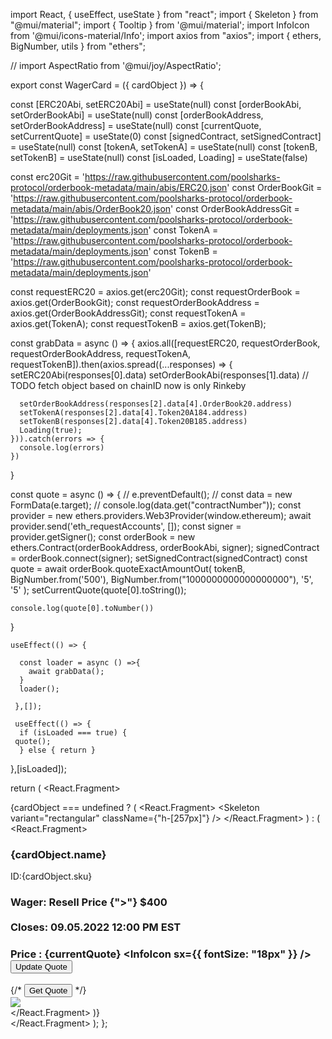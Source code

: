 import React, { useEffect, useState } from "react";
import { Skeleton } from "@mui/material";
import { Tooltip } from '@mui/material';
import InfoIcon from '@mui/icons-material/Info';
import axios from "axios";
import { ethers, BigNumber, utils } from "ethers";

// import AspectRatio from '@mui/joy/AspectRatio';

export const WagerCard = ({ cardObject }) => {


  const [ERC20Abi, setERC20Abi] = useState(null)
  const [orderBookAbi, setOrderBookAbi] = useState(null)
  const [orderBookAddress, setOrderBookAddress] = useState(null)
  const [currentQuote, setCurrentQuote] = useState(0)
  const [signedContract, setSignedContract] = useState(null)
  const [tokenA, setTokenA] = useState(null)
  const [tokenB, setTokenB] = useState(null)
  const [isLoaded, Loading] = useState(false)

  const erc20Git = 'https://raw.githubusercontent.com/poolsharks-protocol/orderbook-metadata/main/abis/ERC20.json'
  const OrderBookGit = 'https://raw.githubusercontent.com/poolsharks-protocol/orderbook-metadata/main/abis/OrderBook20.json'
  const OrderBookAddressGit = 'https://raw.githubusercontent.com/poolsharks-protocol/orderbook-metadata/main/deployments.json'
  const TokenA = 'https://raw.githubusercontent.com/poolsharks-protocol/orderbook-metadata/main/deployments.json'
  const TokenB = 'https://raw.githubusercontent.com/poolsharks-protocol/orderbook-metadata/main/deployments.json'

  const requestERC20 = axios.get(erc20Git);
  const requestOrderBook = axios.get(OrderBookGit);
  const requestOrderBookAddress = axios.get(OrderBookAddressGit);
  const requestTokenA = axios.get(TokenA);
  const requestTokenB = axios.get(TokenB);

  const grabData = async () => {
    axios.all([requestERC20, requestOrderBook, requestOrderBookAddress, requestTokenA, requestTokenB]).then(axios.spread((...responses) => {
      setERC20Abi(responses[0].data)
      setOrderBookAbi(responses[1].data)
      // TODO fetch object based on chainID now is only Rinkeby

      setOrderBookAddress(responses[2].data[4].OrderBook20.address)
      setTokenA(responses[2].data[4].Token20A184.address)
      setTokenB(responses[2].data[4].Token20B185.address)
      Loading(true);
    })).catch(errors => {
      console.log(errors)
    })
  }


  const quote = async () => {
    // e.preventDefault();
    // const data = new FormData(e.target);
    // console.log(data.get("contractNumber"));
    const provider = new ethers.providers.Web3Provider(window.ethereum);
    await provider.send('eth_requestAccounts', []);
    const signer = provider.getSigner();
    const orderBook = new ethers.Contract(orderBookAddress, orderBookAbi, signer);
    signedContract = orderBook.connect(signer);
    setSignedContract(signedContract)
    const quote = await orderBook.quoteExactAmountOut(
      tokenB,
      BigNumber.from('500'),
      BigNumber.from("1000000000000000000"),
     '5',
     '5'
    );
    setCurrentQuote(quote[0].toString());

    
    console.log(quote[0].toNumber())
  }


    useEffect(() => {
     
      const loader = async () =>{
        await grabData();
      }
      loader();
      
     },[]);
    
     useEffect(() => {
      if (isLoaded === true) {
     quote();
      } else { return }
   },[isLoaded]);
  


  return (
    <React.Fragment>
      <div className="w-[2/3] p-5 ">
        {cardObject === undefined ? (
          <React.Fragment>
            <Skeleton variant="text" />
            <Skeleton variant="text" />
            <Skeleton variant="rectangular" className={"h-[257px]"} />
          </React.Fragment>
        ) : (
          <React.Fragment>
            <div className="mobile:flex flex-col text-center desktop:bg-white text-black rounded-lg px-16 py-6 ">
              <div className="mobile:flex flex-col laptop:flex flex-row items-center justify-center">
                <div className="mobile:flex flex-col items-center desktop:pt-6 space-y-4">
                  <h3 className="font-bold font-SG mobile:text-center laptop:text-[35px] desktop:text-[24px]">
                    {cardObject.name}
                  </h3>
                  <p className="font-normal font-Inter mobile:text-center laptop:text-[25px] desktop:text-[20px]">
                    ID:{cardObject.sku}
                  </p>
                  <h3 className="font-Inter mobile:text-[18px] font-medium">
                  Wager: Resell Price {">"} $400<br></br> Closes:
                    09.05.2022 12:00 PM EST
                  </h3>
                  <h3 className="font-Inter mobile:text-[25px] font-medium flex flex-row justify-center">
                    Price : {currentQuote}
                    <Tooltip
                      title="Price is dynamic and will adjust in response to buys/sells in the market. Buy price will always show the lowest asking price in the orderbook."
                      arrow
                    >
                      <InfoIcon sx={{ fontSize: "18px" }} />
                    </Tooltip>
                    <button onClick={quote} className="bg-black text-white p-3 text-[12px]">Update Quote</button>
                  </h3>
                  {/* <button onClick={quote} >Get Quote</button> */}
                </div>
                <img
                  src={cardObject.image?.original}
                  className="object-cover mobile:h-[200px] mb-4 tablet:h-[250px] laptop:h-[200px] m-0 desktop:h-[250px] w-[330px] rounded-lg"
                />
              </div>
            </div>
          </React.Fragment>
        )}
      </div>
    </React.Fragment>
  );
};
